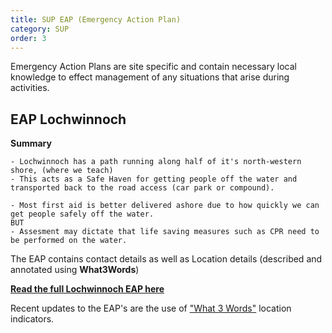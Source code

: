 ```yaml
---
title: SUP EAP (Emergency Action Plan)
category: SUP
order: 3
---
```

Emergency Action Plans are site specific and contain necessary local knowledge to effect management of any situations that arise during activities.

## EAP Lochwinnoch
**Summary**
```
- Lochwinnoch has a path running along half of it's north-western shore, (where we teach)
- This acts as a Safe Haven for getting people off the water and transported back to the road access (car park or compound).

- Most first aid is better delivered ashore due to how quickly we can get people safely off the water.
BUT
- Assesment may dictate that life saving measures such as CPR need to be performed on the water.
```

The EAP contains contact details as well as Location details (described and annotated using **What3Words**)  

**[Read the full Lochwinnoch EAP here](/clyde/files/EAP.pdf)**


Recent updates to the EAP's are the use of ["What 3 Words"](https://what3words.com) location indicators.
